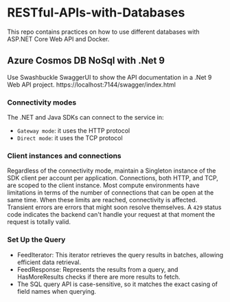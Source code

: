 # RESTful-APIs-with-Databases
This repo contains practices on how to use different databases with ASP.NET Core Web API and Docker.

## Azure Cosmos DB NoSql with .Net 9
Use Swashbuckle SwaggerUI to show the API documentation in a .Net 9 Web API project.
https://localhost:7144/swagger/index.html

### Connectivity modes
The .NET and Java SDKs can connect to the service in:
- `Gateway mode`: it uses the HTTP protocol
- `Direct mode`: it uses the TCP protocol

### Client instances and connections
Regardless of the connectivity mode, maintain a Singleton instance of the SDK client per account per application.
Connections, both HTTP, and TCP, are scoped to the client instance. Most compute environments have limitations in terms of the number of connections that can be open at the same time.
When these limits are reached, connectivity is affected.
Transient errors are errors that might soon resolve themselves. A `429` status code indicates the backend can't handle your request at that moment the request is totally valid.

### Set Up the Query
- FeedIterator<T>: This iterator retrieves the query results in batches, allowing efficient data retrieval.
- FeedResponse<T>: Represents the results from a query, and HasMoreResults checks if there are more results to fetch.
- The SQL query API is case-sensitive, so it matches the exact casing of field names when querying.
